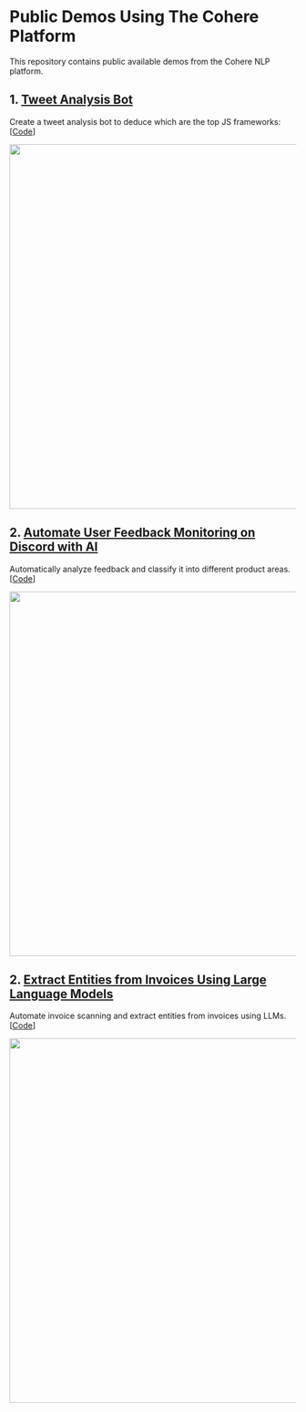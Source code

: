 # Public Demos Using The Cohere Platform

This repository contains public available demos from the Cohere NLP platform. 

## 1. <a href="https://txt.cohere.ai/top-js-frameworks-using-a-tweet-analysis-bot/">Tweet Analysis Bot</a>

Create a tweet analysis bot to deduce which are the top JS frameworks: [<a href="https://github.com/cohere-ai/public-demos/tree/main/python-analysis-bot">Code</a>]

<img src="https://user-images.githubusercontent.com/26754576/195356562-0a527d78-e3e1-46bc-be4c-ae85cc415528.png" width="640"/>


## 2. <a href="https://txt.cohere.ai/automating-user-feedback-monitoring-on-discord-using-ai/">Automate User Feedback Monitoring on Discord with AI</a>

Automatically analyze feedback and classify it into different product areas. [<a href="https://github.com/cohere-ai/public-demos/tree/main/js-discord-feedbackbot">Code</a>]

<img src="https://user-images.githubusercontent.com/26754576/195356647-bfec3d60-7b0c-4e03-8cd6-9247769c54b7.png" width="640"/>

## 2. <a href="https://txt.cohere.ai/extract-entities-from-invoices-using-large-language-models/">Extract Entities from Invoices Using Large Language Models</a>

Automate invoice scanning and extract entities from invoices using LLMs. [<a href="https://github.com/cohere-ai/public-demos/tree/main/js-extract-entities">Code</a>]

<img src="https://user-images.githubusercontent.com/26754576/198416367-a93ae5c1-a576-40ee-8a44-cc75e5b55c8c.png" width="640"/> 

